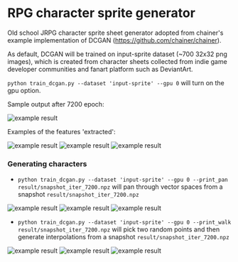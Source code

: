 # RPG character sprite generator

Old school JRPG character sprite sheet generator adopted from chainer's example implementation of DCGAN (https://github.com/chainer/chainer).

As default, DCGAN will be trained on input-sprite dataset (~700 32x32 png images), which is created from character sheets collected from indie game developer communities and fanart platform such as DeviantArt.

`python train_dcgan.py --dataset 'input-sprite' --gpu 0`
will turn on the gpu option.

Sample output after 7200 epoch:

![example result](https://raw.githubusercontent.com/almchung/chara-tsukuru-gan/master/example_output_7200.png)

Examples of the features 'extracted':

![example result](https://raw.githubusercontent.com/almchung/chara-tsukuru-gan/master/vec00000024.png)
![example result](https://raw.githubusercontent.com/almchung/chara-tsukuru-gan/master/vec00000054.png)
![example result](https://raw.githubusercontent.com/almchung/chara-tsukuru-gan/master/vec00000063.png)

### Generating characters

* `python train_dcgan.py --dataset 'input-sprite' --gpu 0 --print_pan result/snapshot_iter_7200.npz`
will pan through vector spaces from a snapshot `result/snapshot_iter_7200.npz`

![example result](https://raw.githubusercontent.com/almchung/chara-tsukuru-gan/master/pan00000005.png)
![example result](https://raw.githubusercontent.com/almchung/chara-tsukuru-gan/master/pan00000018.png)
![example result](https://raw.githubusercontent.com/almchung/chara-tsukuru-gan/master/pan00000024.png)

* `python train_dcgan.py --dataset 'input-sprite' --gpu 0 --print_walk result/snapshot_iter_7200.npz`
will pick two random points and then generate interpolations from a snapshot `result/snapshot_iter_7200.npz`

![example result](https://raw.githubusercontent.com/almchung/chara-tsukuru-gan/master/walk-1-random-random.png)
![example result](https://raw.githubusercontent.com/almchung/chara-tsukuru-gan/master/walk-2-random-random.png)
![example result](https://raw.githubusercontent.com/almchung/chara-tsukuru-gan/master/walk-36-random-random.png)